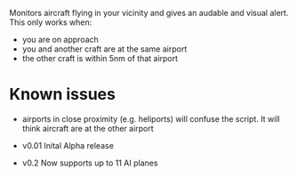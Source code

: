 Monitors aircraft flying in your vicinity and gives an audable and visual alert.
This only works when:
- you are on approach
- you and another craft are at the same airport
- the other craft is within 5nm of that airport

Known issues
============
- airports in close proximity (e.g. heliports) will confuse the script. It will think aircraft are at the other airport

- v0.01 Inital Alpha release

- v0.2 Now supports up to 11 AI planes
